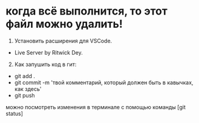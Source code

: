 # когда всё выполнится, то этот файл можно удалить!

1. Установить расширения для VSCode.

- Live Server by Ritwick Dey.

2. Как запушить код в гит:

- git add .
- git commit -m 'твой комментарий, который должен быть в кавычках, как здесь'
- git push

можно посмотреть изменения в терминале с помощью команды [git status]
